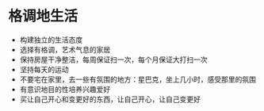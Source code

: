 # 格调地生活
- 构建独立的生活态度
- 选择有格调，艺术气息的家居
- 保持房屋干净整洁，每周保证扫一次，每个月保证大打扫一次
- 坚持每天的运动
- 不要宅在家里，去一些有氛围的地方：星巴克，坐上几小时，感受那里的氛围
- 有意识地目的性培养兴趣爱好
- 买让自己开心和变更好的东西，让自己开心，让自己变更好

